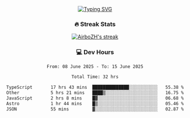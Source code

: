 
<div align="center">
  <a href="https://git.io/typing-svg"><img src="https://readme-typing-svg.demolab.com?font=Fira+Code&size=30&pause=1000&color=33F7F5&center=true&vCenter=true&width=435&lines=Hi+there+%F0%9F%91%8B+I+am+AirboZH+;Welcome+to+my+Github" alt="Typing SVG" /></a>

<h3>🔥 Streak Stats</h3>

<!-- GitHub Readme Streak Stats - https://github.com/DenverCoder1/github-readme-streak-stats -->
<p>
  <a href="https://github.com/DenverCoder1/github-readme-streak-stats">
    <img title="🔥 Get streak stats for your profile at git.io/streak-stats" alt="AirboZH's streak" src="https://streak-stats.demolab.com/?user=AirboZH&theme=monokai-metallian&hide_border=true"/>
  </a>
</p>

<h3>💻 Dev Hours</h3>
<!--START_SECTION:waka-->

```txt
From: 08 June 2025 - To: 15 June 2025

Total Time: 32 hrs

TypeScript       17 hrs 43 mins  ██████████████░░░░░░░░░░░   55.38 %
Other            5 hrs 21 mins   ████▒░░░░░░░░░░░░░░░░░░░░   16.75 %
JavaScript       2 hrs 8 mins    █▓░░░░░░░░░░░░░░░░░░░░░░░   06.68 %
Astro            1 hr 44 mins    █▒░░░░░░░░░░░░░░░░░░░░░░░   05.46 %
JSON             55 mins         ▓░░░░░░░░░░░░░░░░░░░░░░░░   02.87 %
```

<!--END_SECTION:waka-->
</div>  
